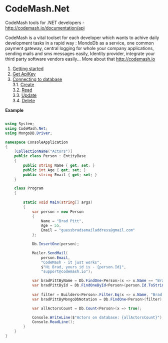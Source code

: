 # CodeMash.Net
CodeMash tools for .NET developers - <a target="_blank" href="http://codemash.io/documentation/api">http://codemash.io/documentation/api</a> 

CodeMash is a vital toolset for each developer which wants to achive daily development tasks in a rapid way : MondoDb as a service, one common payment gateway, central logging for whole your company applications, sending mails and sms messages easily, Identity provider, integrate your third party software vendors easily... More about that http://codemash.io

1. [Getting started](https://github.com/codemash-io/CodeMash.Net/blob/master/1.%20Getting%20started.md)
2. [Get ApiKey](https://github.com/codemash-io/CodeMash.Net/blob/master/2.%20Get%20ApiKey.md)
3. [Connecting to database](https://github.com/codemash-io/CodeMash.Net/blob/master/3.%20Connecting%20to%20database.md)  
	3.1. [Create](https://github.com/codemash-io/CodeMash.Net/blob/master/3.1.%20Create.md)  
  	3.2. [Read](https://github.com/codemash-io/CodeMash.Net/blob/master/3.2.%20Read.md)  
  	3.3. [Update](https://github.com/codemash-io/CodeMash.Net/blob/master/3.3.%20Update.md)  
  	3.4. [Delete](https://github.com/codemash-io/CodeMash.Net/blob/master/3.4.%20Delete.md)  

**Example**

```csharp

using System;
using CodeMash.Net;
using MongoDB.Driver;

namespace ConsoleApplication
{
    [CollectionName("Actors")]
    public class Person : EntityBase
    {
        public string Name { get; set; }
        public int Age { get; set; }
        public string Email { get; set; }
    }

    class Program
    {
        
        static void Main(string[] args)
        {
            var person = new Person
            {
                Name = "Brad Pitt",
                Age = 55,
                Email = "guessbradsemailaddress@gmail.com"
            };

            Db.InsertOne(person);

            Mailer.SendMail(
				person.Email, 
				"CodeMash - it just works", 
				$"Hi Brad, yours id is - {person.Id}", 
				"support@codemash.io");

            var bradPittByName = Db.FindOne<Person>(x => x.Name == "Brad Pitt");
            var bradPittById = Db.FindOneById<Person>(person.Id.ToString());
            
			var filter = Builders<Person>.Filter.Eq(x => x.Name, "Brad Pitt");
			var bradPittByMongoDbNotation = Db.FindOne<Person>(filter);

            var allActorsCount = Db.Count<Person>(x => true);

            Console.WriteLine($"Actors on database: {allActorsCount}");
            Console.ReadLine();
        }
    }
}
```
